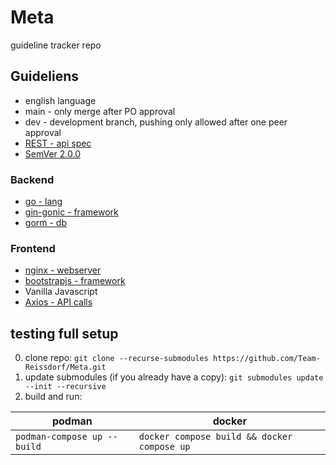 # Meta
guideline tracker repo

## Guideliens
- english language
- main - only merge after PO approval
- dev - development branch, pushing only allowed after one peer approval 
- [REST - api spec](https://restfulapi.net/)
- [SemVer 2.0.0](https://semver.org/)

### Backend
- [go - lang](https://go.dev/)
- [gin-gonic - framework](https://gin-gonic.com/)
- [gorm - db](https://gorm.io/)

### Frontend
- [nginx - webserver](https://nginx.org/en/)
- [bootstrapjs - framework]([https://vuejs.org/](https://getbootstrap.com/))
- Vanilla Javascript
- [Axios - API calls](https://axios-http.com/docs/intro)

## testing full setup

0. clone repo: `git clone --recurse-submodules https://github.com/Team-Reissdorf/Meta.git`
1. update submodules (if you already have a copy): `git submodules update --init --recursive`
2. build and run:

| podman                       | docker                                         |
|------------------------------|------------------------------------------------|
|  `podman-compose up --build` |  `docker compose build && docker compose up` |
